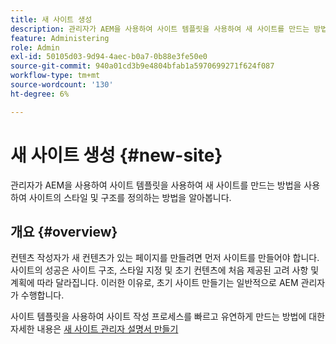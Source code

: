 ```yaml
---
title: 새 사이트 생성
description: 관리자가 AEM을 사용하여 사이트 템플릿을 사용하여 새 사이트를 만드는 방법을 사용하여 사이트의 스타일 및 구조를 정의하는 방법을 알아봅니다.
feature: Administering
role: Admin
exl-id: 50105d03-9d94-4aec-b0a7-0b88e3fe50e0
source-git-commit: 940a01cd3b9e4804bfab1a5970699271f624f087
workflow-type: tm+mt
source-wordcount: '130'
ht-degree: 6%

---
```


# 새 사이트 생성 {#new-site}

관리자가 AEM을 사용하여 사이트 템플릿을 사용하여 새 사이트를 만드는 방법을 사용하여 사이트의 스타일 및 구조를 정의하는 방법을 알아봅니다.

## 개요 {#overview}

컨텐츠 작성자가 새 컨텐츠가 있는 페이지를 만들려면 먼저 사이트를 만들어야 합니다. 사이트의 성공은 사이트 구조, 스타일 지정 및 초기 컨텐츠에 처음 제공된 고려 사항 및 계획에 따라 달라집니다. 이러한 이유로, 초기 사이트 만들기는 일반적으로 AEM 관리자가 수행합니다.

사이트 템플릿을 사용하여 사이트 작성 프로세스를 빠르고 유연하게 만드는 방법에 대한 자세한 내용은 [새 사이트 관리자 설명서 만들기](/help/sites-cloud/administering/site-creation/create-site.md)
